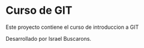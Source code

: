# Curso de GIT

Este proyecto contiene el curso de introduccion a GIT

Desarrollado por Israel Buscarons.
